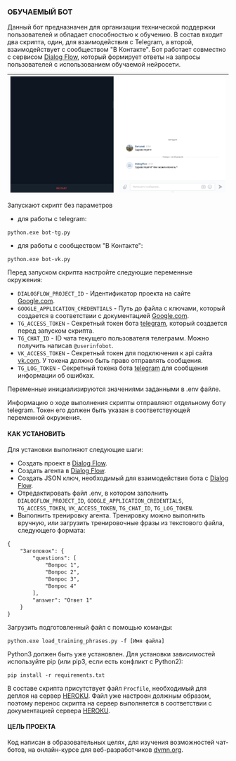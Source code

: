 ### ОБУЧАЕМЫЙ БОТ

Данный бот предназначен для организации технической поддержки пользователей и обладает способностью к обучению. В состав входит два скрипта, один, для взаимодействия с Telegram, а второй, взаимодействует с сообществом "В Контакте". Бот работает совместно с сервисом [Dialog Flow](https://dialogflow.com/), который формирует ответы на запросы пользователей с использованием обучаемой нейросети.

![Alt text](demo_tg_bot.gif) | ![Alt text](demo_vk_bot.gif)
---------------------------- | ----------------------------

Запускают скрипт без параметров

- для работы с telegram:
```
python.exe bot-tg.py
```	

- для работы с сообществом "В Контакте":
```
python.exe bot-vk.py
```	

Перед запуском скрипта настройте следующие переменные окружения:
- `DIALOGFLOW_PROJECT_ID` - Идентификатор проекта на сайте [Google.com](https://cloud.google.com/dialogflow/docs/quick/setup).
- `GOOGLE_APPLICATION_CREDENTIALS` - Путь до файла с ключами, который создается в соответствии с документацией [Google.com](https://cloud.google.com/docs/authentication/getting-started).
- `TG_ACCESS_TOKEN` - Секретный токен бота [telegram](https://core.telegram.org/bots/api), который создается перед запуском скрипта.
- `TG_CHAT_ID` - ID чата текущего пользователя телеграмм. Можно получить написав `@userinfobot`. 
- `VK_ACCESS_TOKEN` - Секретный токен для подключения к api сайта [vk.com](http://www.vk.com). У токена должно быть право отправлять сообщения.
- `TG_LOG_TOKEN` - Секретный токена бота [telegram](https://core.telegram.org/bots/api) для сообщения информации об ошибках.

Переменные инициализируются значениями заданными в .env файле.

Информацию о ходе выполнения скрипты отправляют отдельному боту telegram. Токен его должен быть указан в соответствующей переменной окружения.

#### КАК УСТАНОВИТЬ

Для установки выполняют следующие шаги: 
- Создать проект в [Dialog Flow](https://cloud.google.com/dialogflow/docs/quick/setup).
- Создать агента в [Dialog Flow](https://cloud.google.com/dialogflow/docs/quick/build-agent).
- Создать JSON ключ, необходимый для взаимодействия бота с [Dialog Flow](https://cloud.google.com/dialogflow/docs/quick/setup).
- Отредактировать файл .env, в котором заполнить `DIALOGFLOW_PROJECT_ID`, `GOOGLE_APPLICATION_CREDENTIALS`, `TG_ACCESS_TOKEN`, `VK_ACCESS_TOKEN`, `TG_CHAT_ID`, `TG_LOG_TOKEN`.
- Выполнить тренировку агента. Тренировку можно выполнить вручную, или загрузить тренировочные фразы из текстового файла, следующего формата:

```
{
    "Заголовок": {
        "questions": [
            "Вопрос 1",
            "Вопрос 2",
            "Вопрос 3",
            "Вопрос 4"
        ],
        "answer": "Ответ 1"
    }
}

```
Загрузить подготовленный файл с помощью команды:

```
python.exe load_training_phrases.py -f [Имя файла]
```	

Python3 должен быть уже установлен. Для установки зависимостей используйте pip (или pip3, если есть конфликт с Python2):

```
pip install -r requirements.txt
```
В составе скрипта присутствует файл `Procfile`, необходимый для деплоя на сервер [HEROKU](https://heroku.com). Файл уже настроен должным образом, поэтому перенос скрипта на сервер выполняется в соответствии с документацией сервера [HEROKU](https://devcenter.heroku.com/articles/git).

#### ЦЕЛЬ ПРОЕКТА

Код написан в образовательных целях, для изучения возможностей чат-ботов, на онлайн-курсе для веб-разработчиков [dvmn.org](https://dvmn.org).
